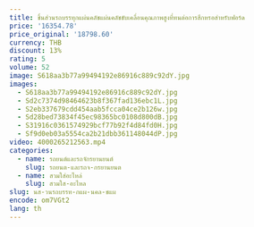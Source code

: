 ```yaml
---
title: ชิ้นส่วนรถบรรทุกแผ่นคลัชแผ่นคลัชขับเคลื่อนคุณภาพสูงที่ทนต่อการสึกหรอสําหรับฟอร์ด
price: '16354.78'
price_original: '18798.60'
currency: THB
discount: 13%
rating: 5
volume: 52
image: S618aa3b77a99494192e86916c889c92dY.jpg
images:
  - S618aa3b77a99494192e86916c889c92dY.jpg
  - Sd2c7374d98464623b8f367fad136ebc1L.jpg
  - S2eb337679cdd454aab5fcca04ce2b126w.jpg
  - Sd28bed73834f45ec98365bc0108d800dB.jpg
  - S31916c0361574929bcf77b92f4d84fd0H.jpg
  - Sf9d0eb03a5554ca2b21dbb361148044dP.jpg
video: 4000265212563.mp4
categories:
  - name: รถยนต์และรถจักรยานยนต์
    slug: รถยนต-และรถจ-กรยานยนต
  - name: สวมใส่อะไหล่
    slug: สวมใส-อะไหล
slug: นส-วนรถบรรท-กแผ-นคล-ชแผ
encode: om7VGt2
lang: th
---
```

  